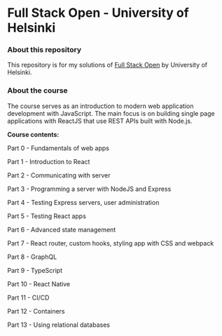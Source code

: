 # Full Stack Open - University of Helsinki

### About this repository 
This repository is for my solutions of [Full Stack Open](https://fullstackopen.com/en/) by University of Helsinki. 

### About the course 
The course serves as an introduction to modern web application development with JavaScript. The main focus is on building single page applications with ReactJS that use REST APIs built with Node.js. 

**Course contents:**

Part 0 - Fundamentals of web apps

Part 1 - Introduction to React

Part 2 - Communicating with server

Part 3 - Programming a server with NodeJS and Express

Part 4 - Testing Express servers, user administration

Part 5 - Testing React apps

Part 6 - Advanced state management

Part 7 - React router, custom hooks, styling app with CSS and webpack

Part 8 - GraphQL

Part 9 - TypeScript

Part 10 - React Native

Part 11 - CI/CD

Part 12 - Containers

Part 13 - Using relational databases
